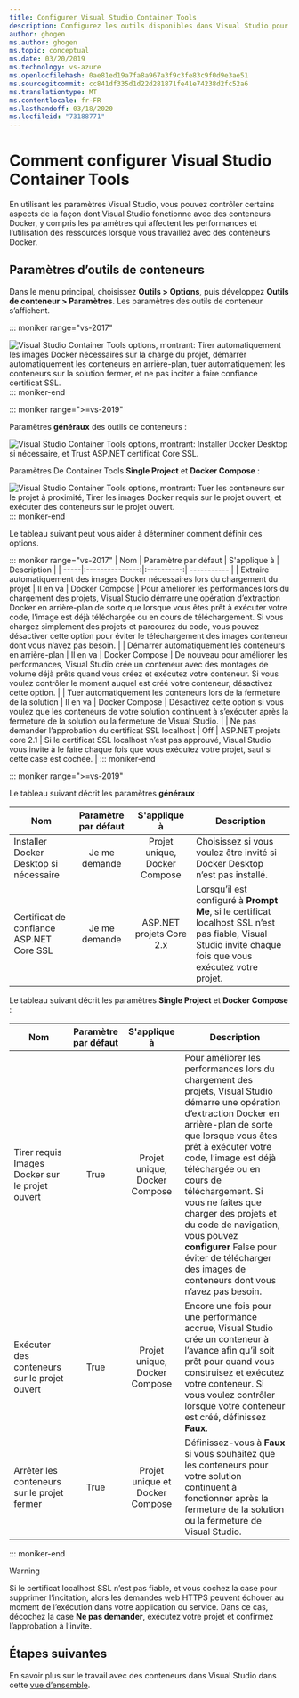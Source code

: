 ```yaml
---
title: Configurer Visual Studio Container Tools
description: Configurez les outils disponibles dans Visual Studio pour travailler avec des conteneurs Docker.
author: ghogen
ms.author: ghogen
ms.topic: conceptual
ms.date: 03/20/2019
ms.technology: vs-azure
ms.openlocfilehash: 0ae81ed19a7fa8a967a3f9c3fe83c9f0d9e3ae51
ms.sourcegitcommit: cc841df335d1d22d281871fe41e74238d2fc52a6
ms.translationtype: MT
ms.contentlocale: fr-FR
ms.lasthandoff: 03/18/2020
ms.locfileid: "73188771"
---
```

# <a name="how-to-configure-visual-studio-container-tools"></a>Comment configurer Visual Studio Container Tools

En utilisant les paramètres Visual Studio, vous pouvez contrôler certains aspects de la façon dont Visual Studio fonctionne avec des conteneurs Docker, y compris les paramètres qui affectent les performances et l’utilisation des ressources lorsque vous travaillez avec des conteneurs Docker.

## <a name="container-tools-settings"></a>Paramètres d’outils de conteneurs

Dans le menu principal, choisissez **Outils > Options**, puis développez **Outils de conteneur > Paramètres**. Les paramètres des outils de conteneur s’affichent.

::: moniker range="vs-2017"

![Visual Studio Container Tools options, montrant: Tirer automatiquement les images Docker nécessaires sur la charge du projet, démarrer automatiquement les conteneurs en arrière-plan, tuer automatiquement les conteneurs sur la solution fermer, et ne pas inciter à faire confiance certificat SSL.](./media/overview/visual-studio-docker-tools-options.png)
::: moniker-end

::: moniker range=">=vs-2019"

Paramètres **généraux** des outils de conteneurs :

![Visual Studio Container Tools options, montrant: Installer Docker Desktop si nécessaire, et Trust ASP.NET certificat Core SSL.](./media/configure-container-tools/tools-options-1.png)

Paramètres De Container Tools **Single Project** et **Docker Compose** :

![Visual Studio Container Tools options, montrant: Tuer les conteneurs sur le projet à proximité, Tirer les images Docker requis sur le projet ouvert, et exécuter des conteneurs sur le projet ouvert.](./media/configure-container-tools/tools-options-2.png)
::: moniker-end

Le tableau suivant peut vous aider à déterminer comment définir ces options.

::: moniker range="vs-2017"
| Nom | Paramètre par défaut | S'applique à | Description |
| -----|:---------------:|:----------:| ----------- |
| Extraire automatiquement des images Docker nécessaires lors du chargement du projet | Il en va | Docker Compose | Pour améliorer les performances lors du chargement des projets, Visual Studio démarre une opération d’extraction Docker en arrière-plan de sorte que lorsque vous êtes prêt à exécuter votre code, l’image est déjà téléchargée ou en cours de téléchargement. Si vous chargez simplement des projets et parcourez du code, vous pouvez désactiver cette option pour éviter le téléchargement des images conteneur dont vous n’avez pas besoin. |
| Démarrer automatiquement les conteneurs en arrière-plan | Il en va | Docker Compose | De nouveau pour améliorer les performances, Visual Studio crée un conteneur avec des montages de volume déjà prêts quand vous créez et exécutez votre conteneur. Si vous voulez contrôler le moment auquel est créé votre conteneur, désactivez cette option. |
| Tuer automatiquement les conteneurs lors de la fermeture de la solution | Il en va | Docker Compose | Désactivez cette option si vous voulez que les conteneurs de votre solution continuent à s’exécuter après la fermeture de la solution ou la fermeture de Visual Studio. |
| Ne pas demander l’approbation du certificat SSL localhost | Off | ASP.NET projets core 2.1 | Si le certificat SSL localhost n’est pas approuvé, Visual Studio vous invite à le faire chaque fois que vous exécutez votre projet, sauf si cette case est cochée. |
::: moniker-end

::: moniker range=">=vs-2019"

Le tableau suivant décrit les paramètres **généraux** :

| Nom | Paramètre par défaut | S'applique à | Description |
| -----|:---------------:|:----------:| ----------- |
| Installer Docker Desktop si nécessaire | Je me demande | Projet unique, Docker Compose | Choisissez si vous voulez être invité si Docker Desktop n’est pas installé. |
| Certificat de confiance ASP.NET Core SSL | Je me demande | ASP.NET projets Core 2.x | Lorsqu’il est configuré à **Prompt Me**, si le certificat localhost SSL n’est pas fiable, Visual Studio invite chaque fois que vous exécutez votre projet. |

Le tableau suivant décrit les paramètres **Single Project** et **Docker Compose** :

| Nom | Paramètre par défaut | S'applique à | Description |
| -----|:---------------:|:----------:| ----------- |
| Tirer requis Images Docker sur le projet ouvert | True | Projet unique, Docker Compose | Pour améliorer les performances lors du chargement des projets, Visual Studio démarre une opération d’extraction Docker en arrière-plan de sorte que lorsque vous êtes prêt à exécuter votre code, l’image est déjà téléchargée ou en cours de téléchargement. Si vous ne faites que charger des projets et du code de navigation, vous pouvez **configurer** False pour éviter de télécharger des images de conteneurs dont vous n’avez pas besoin. |
| Exécuter des conteneurs sur le projet ouvert | True | Projet unique, Docker Compose | Encore une fois pour une performance accrue, Visual Studio crée un conteneur à l’avance afin qu’il soit prêt pour quand vous construisez et exécutez votre conteneur. Si vous voulez contrôler lorsque votre conteneur est créé, définissez **Faux**. |
| Arrêter les conteneurs sur le projet fermer | True | Projet unique et Docker Compose | Définissez-vous à **Faux** si vous souhaitez que les conteneurs pour votre solution continuent à fonctionner après la fermeture de la solution ou la fermeture de Visual Studio. |

::: moniker-end
> [!WARNING]
> Si le certificat localhost SSL n’est pas fiable, et vous cochez la case pour supprimer l’incitation, alors les demandes web HTTPS peuvent échouer au moment de l’exécution dans votre application ou service. Dans ce cas, décochez la case **Ne pas demander**, exécutez votre projet et confirmez l’approbation à l’invite.

## <a name="next-steps"></a>Étapes suivantes

En savoir plus sur le travail avec des conteneurs dans Visual Studio dans cette [vue d’ensemble](overview.md).